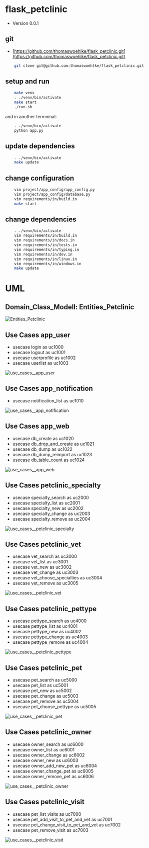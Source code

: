 # flask_petclinic

* Version 0.0.1

## git

* [https://github.com/thomaswoehlke/flask_petclinic.git](https://github.com/thomaswoehlke/flask_petclinic.git)

````bash
    git clone git@github.com:thomaswoehlke/flask_petclinic.git
````

## setup and run

````bash
    make venv
    . ./venv/bin/activate
    make start
    ./run.sh
````

and in another termninal:

````bash
    . ./venv/bin/activate
    python app.py
````

## update dependencies

````bash
    . ./venv/bin/activate
    make update
 ````

## change configuration

````bash
    vim project/app_config/app_config.py
    vim project/app_config/database.py
    vim requirements/in/build.in
    make start
````

## change dependencies

````bash
    . ./venv/bin/activate
    vim requirements/in/build.in
    vim requirements/in/docs.in
    vim requirements/in/tests.in
    vim requirements/in/typing.in
    vim requirements/in/dev.in
    vim requirements/in/linux.in
    vim requirements/in/windows.in
    make update
````

# UML

## Domain_Class_Modell: Entities_Petclinic

![Entities_Petclinic](uml/Domain_Class_Modell__Entities_Petclinic.png "Entities_Petclinic")


## Use Cases app_user
* usecase login as uc1000
* usecase logout as uc1001
* usecase userprofile as uc1002
* usecase userlist as uc1003

![use_cases__app_user](uml/use_cases__app_user.png "use_cases__app_user")

## Use Cases app_notification
* usecase notification_list as uc1010

![use_cases__app_notification](uml/use_cases__app_notification.png "use_cases__app_notification")


## Use Cases app_web
* usecase db_create as uc1020
* usecase db_drop_and_create as uc1021
* usecase db_dump as uc1022
* usecase db_dump_reimport as uc1023
* usecase db_table_count as uc1024

![use_cases__app_web](uml/use_cases__app_web.png "use_cases__app_web")

## Use Cases petclinic_specialty
* usecase specialty_search as uc2000
* usecase specialty_list as uc2001
* usecase specialty_new as uc2002
* usecase specialty_change as uc2003
* usecase specialty_remove as uc2004

![use_cases__petclinic_specialty](uml/use_cases__petclinic_specialty.png "use_cases__petclinic_specialty")

## Use Cases petclinic_vet
* usecase vet_search as uc3000
* usecase vet_list as uc3001
* usecase vet_new as uc3002
* usecase vet_change as uc3003
* usecase vet_choose_specialties as uc3004
* usecase vet_remove as uc3005

![use_cases__petclinic_vet](uml/use_cases__petclinic_vet.png "use_cases__petclinic_vet")

## Use Cases petclinic_pettype
* usecase pettype_search as uc4000
* usecase pettype_list as uc4001
* usecase pettype_new as uc4002
* usecase pettype_change as uc4003
* usecase pettype_remove as uc4004

![use_cases__petclinic_pettype](uml/use_cases__petclinic_pettype.png "use_cases__petclinic_pettype")

## Use Cases petclinic_pet
* usecase pet_search as uc5000
* usecase pet_list as uc5001
* usecase pet_new as uc5002
* usecase pet_change as uc5003
* usecase pet_remove as uc5004
* usecase pet_choose_pettype as uc5005

![use_cases__petclinic_pet](uml/use_cases__petclinic_pet.png "use_cases__petclinic_pet")

## Use Cases petclinic_owner
* usecase owner_search as uc6000
* usecase owner_list as uc6001
* usecase owner_change as uc6002
* usecase owner_new as uc6003
* usecase owner_add_new_pet as uc6004
* usecase owner_change_pet as uc6005
* usecase owner_remove_pet as uc6006

![use_cases__petclinic_owner](uml/use_cases__petclinic_owner.png "use_cases__petclinic_owner")

## Use Cases petclinic_visit
* usecase pet_list_visits as uc7000
* usecase pet_add_visit_to_pet_and_vet as uc7001
* usecase pet_change_visit_to_pet_and_vet as uc7002
* usecase pet_remove_visit as uc7003

![use_cases__petclinic_visit](uml/use_cases__petclinic_visit.png "use_cases__petclinic_visit")

